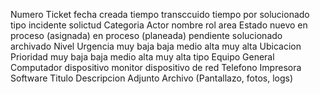 Numero Ticket
fecha creada
tiempo transccuido
tiempo por solucionado
tipo 
	incidente
	solictud
Categoria
Actor
	nombre
	rol
	area
Estado
	nuevo
	en proceso (asignada)
	en proceso (planeada)
	pendiente
	solucionado
	archivado
Nivel Urgencia
	muy baja
	baja
	medio
	alta
	muy alta
Ubicacion
Prioridad
	muy baja
	baja
	medio
	alta
	muy alta
tipo Equipo
	General
	Computador
	dispositivo
	monitor
	dispositivo de red
	Telefono
	Impresora
	Software
Titulo
Descripcion
Adjunto Archivo (Pantallazo, fotos, logs)

	
